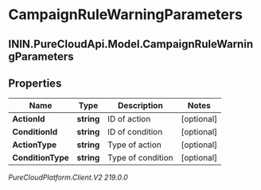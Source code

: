 # CampaignRuleWarningParameters

## ININ.PureCloudApi.Model.CampaignRuleWarningParameters

## Properties

|Name | Type | Description | Notes|
|------------ | ------------- | ------------- | -------------|
| **ActionId** | **string** | ID of action | [optional] |
| **ConditionId** | **string** | ID of condition | [optional] |
| **ActionType** | **string** | Type of action | [optional] |
| **ConditionType** | **string** | Type of condition | [optional] |



_PureCloudPlatform.Client.V2 219.0.0_
